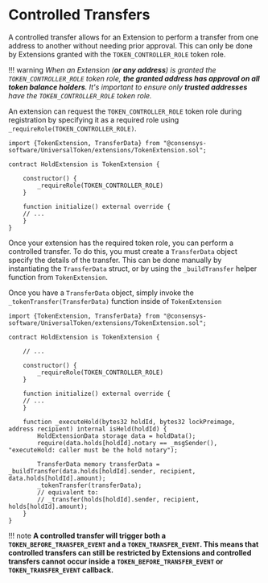 # Controlled Transfers

A controlled transfer allows for an Extension to perform a transfer from one address to another without needing prior approval. This can only be done by Extensions granted with the `TOKEN_CONTROLLER_ROLE` token role. 

!!! warning
    _When an Extension (**or any address**) is granted the `TOKEN_CONTROLLER_ROLE` token role, **the granted address has approval on all token balance holders**. It's important to ensure only **trusted addresses** have the `TOKEN_CONTROLLER_ROLE` token role._

An extension can request the `TOKEN_CONTROLLER_ROLE` token role during registration by specifying it as a required role using `_requireRole(TOKEN_CONTROLLER_ROLE)`. 


    import {TokenExtension, TransferData} from "@consensys-software/UniversalToken/extensions/TokenExtension.sol";

    contract HoldExtension is TokenExtension {
        
        constructor() {
            _requireRole(TOKEN_CONTROLLER_ROLE)
        }

        function initialize() external override {
        // ...
        }
    }

Once your extension has the required token role, you can perform a controlled transfer. To do this, you must create a `TransferData` object specify the details of the transfer. This can be done manually by instantiating the `TransferData` struct, or by using the `_buildTransfer` helper function from `TokenExtension`.

Once you have a `TransferData` object, simply invoke the `_tokenTransfer(TransferData)` function inside of `TokenExtension`


    import {TokenExtension, TransferData} from "@consensys-software/UniversalToken/extensions/TokenExtension.sol";

    contract HoldExtension is TokenExtension {

        // ...
        
        constructor() {
            _requireRole(TOKEN_CONTROLLER_ROLE)
        }

        function initialize() external override {
        // ...
        }
        
        function _executeHold(bytes32 holdId, bytes32 lockPreimage, address recipient) internal isHeld(holdId) {
            HoldExtensionData storage data = holdData();
            require(data.holds[holdId].notary == _msgSender(), "executeHold: caller must be the hold notary");

            TransferData memory transferData = _buildTransfer(data.holds[holdId].sender, recipient, data.holds[holdId].amount);
            _tokenTransfer(transferData);
            // equivalent to:
            // _transfer(holds[holdId].sender, recipient, holds[holdId].amount);
        }
    }

!!! note
    **A controlled transfer will trigger both a `TOKEN_BEFORE_TRANSFER_EVENT` and a `TOKEN_TRANSFER_EVENT`. This means that controlled transfers can still be restricted by Extensions and controlled transfers cannot occur inside a `TOKEN_BEFORE_TRANSFER_EVENT` or `TOKEN_TRANSFER_EVENT` callback.**


